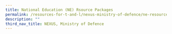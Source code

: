 ```yaml
---
title: National Education (NE) Rsource Packages
permalink: /resources-for-t-and-l/nexus-ministry-of-defence/ne-resource-packages/
description: ""
third_nav_title: NEXUS, Ministry of Defence
---
```

